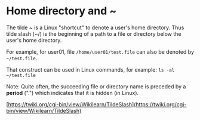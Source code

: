 # Home directory and ~

The tilde ~ is a Linux "shortcut" to denote a user's home directory. Thus tilde slash (~/) is the beginning of a path to a file or directory below the user's home directory.

 

For example, for user01, file  `/home/user01/test.file`  can also be denoted by  `~/test.file`.

 

That construct can be used in Linux commands, for example:  `ls -al ~/test.file`

 

Note: Quite often, the succeeding file or directory name is preceded by a  **period**  (".") which indicates that it is hidden (in Linux).

[https://twiki.org/cgi-bin/view/Wikilearn/TildeSlash](https://twiki.org/cgi-bin/view/Wikilearn/TildeSlash)
